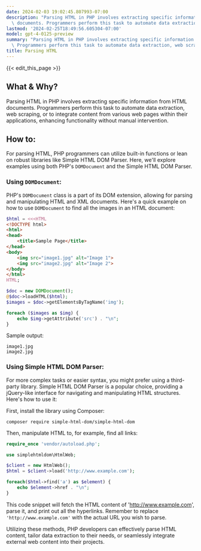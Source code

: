 ```yaml
---
date: 2024-02-03 19:02:45.807993-07:00
description: "Parsing HTML in PHP involves extracting specific information from HTML\
  \ documents. Programmers perform this task to automate data extraction, web scraping,\u2026"
lastmod: '2024-02-25T18:49:56.605304-07:00'
model: gpt-4-0125-preview
summary: "Parsing HTML in PHP involves extracting specific information from HTML documents.\
  \ Programmers perform this task to automate data extraction, web scraping,\u2026"
title: Parsing HTML
---
```


{{< edit_this_page >}}

## What & Why?
Parsing HTML in PHP involves extracting specific information from HTML documents. Programmers perform this task to automate data extraction, web scraping, or to integrate content from various web pages within their applications, enhancing functionality without manual intervention.

## How to:
For parsing HTML, PHP programmers can utilize built-in functions or lean on robust libraries like Simple HTML DOM Parser. Here, we'll explore examples using both PHP's `DOMDocument` and the Simple HTML DOM Parser.

### Using `DOMDocument`:
PHP's `DOMDocument` class is a part of its DOM extension, allowing for parsing and manipulating HTML and XML documents. Here's a quick example on how to use `DOMDocument` to find all the images in an HTML document:

```php
$html = <<<HTML
<!DOCTYPE html>
<html>
<head>
    <title>Sample Page</title>
</head>
<body>
    <img src="image1.jpg" alt="Image 1">
    <img src="image2.jpg" alt="Image 2">
</body>
</html>
HTML;

$doc = new DOMDocument();
@$doc->loadHTML($html);
$images = $doc->getElementsByTagName('img');

foreach ($images as $img) {
    echo $img->getAttribute('src') . "\n";
}
```

Sample output:
```
image1.jpg
image2.jpg
```

### Using Simple HTML DOM Parser:
For more complex tasks or easier syntax, you might prefer using a third-party library. Simple HTML DOM Parser is a popular choice, providing a jQuery-like interface for navigating and manipulating HTML structures. Here's how to use it:

First, install the library using Composer:
```
composer require simple-html-dom/simple-html-dom
```

Then, manipulate HTML to, for example, find all links:

```php
require_once 'vendor/autoload.php';

use simplehtmldom\HtmlWeb;

$client = new HtmlWeb();
$html = $client->load('http://www.example.com');

foreach($html->find('a') as $element) {
    echo $element->href . "\n";
}
```

This code snippet will fetch the HTML content of 'http://www.example.com', parse it, and print out all the hyperlinks. Remember to replace `'http://www.example.com'` with the actual URL you wish to parse.

Utilizing these methods, PHP developers can effectively parse HTML content, tailor data extraction to their needs, or seamlessly integrate external web content into their projects.
